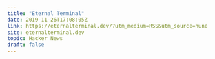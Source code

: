 ```yaml
---
title: "Eternal Terminal"
date: 2019-11-26T17:08:05Z
link: https://eternalterminal.dev/?utm_medium=RSS&utm_source=hune
site: eternalterminal.dev
topic: Hacker News
draft: false
---
```


